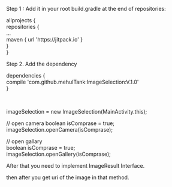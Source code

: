 <p>Step 1 : Add it in your root build.gradle at the end of repositories:</p>

<p>allprojects {<br />
 repositories {<br />
 ...<br />
 maven { url 'https://jitpack.io' }<br />
 }<br />
 }</p>

<p>Step 2. Add the dependency</p>

<p> dependencies {<br />
 compile 'com.github.mehulTank:ImageSelection:V.1.0'<br />
 }</p>

<p>
 </br>
<p>imageSelection = new ImageSelection(MainActivity.this);</p>
 
<p>// open camera boolean isComprase = true; <br />
imageSelection.openCamera(isComprase);</p>

<p>// open gallary<br />
boolean isComprase = true;<br />
imageSelection.openGallery(isComprase);</p>


<p>After that you need to implement ImageResult Interface.</p>

<p>then after you get uri of the image in that method.</p>
 
</p>
